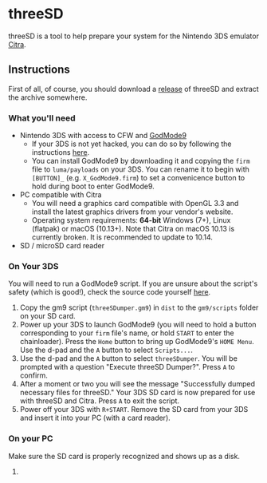 threeSD
========

threeSD is a tool to help prepare your system for the Nintendo 3DS emulator [Citra](https://citra-emu.org).

## Instructions

First of all, of course, you should download a [release](https://github.com/zhaowenlan1779/threeSD/releases) of threeSD and extract the archive somewhere.

### What you'll need

* Nintendo 3DS with access to CFW and [GodMode9](https://github.com/d0k3/GodMode9)
  * If your 3DS is not yet hacked, you can do so by following the instructions [here](https://3ds.hacks.guide).
  * You can install GodMode9 by downloading it and copying the `firm` file to `luma/payloads` on your 3DS. You can rename it to begin with `[BUTTON]_` (e.g. `X_GodMode9.firm`) to set a convenicence button to hold during boot to enter GodMode9.
* PC compatible with Citra
  * You will need a graphics card compatible with OpenGL 3.3 and install the latest graphics drivers from your vendor's website.
  * Operating system requirements: **64-bit** Windows (7+), Linux (flatpak) or macOS (10.13+). Note that Citra on macOS 10.13 is currently broken. It is recommended to update to 10.14.
* SD / microSD card reader

### On Your 3DS

You will need to run a GodMode9 script. If you are unsure about the script's safety (which is good!), check the source code yourself [here](https://github.com/zhaowenlan1779/threeSD/blob/master/dist/threeSDumper.gm9).

1. Copy the gm9 script (`threeSDumper.gm9`) in `dist` to the `gm9/scripts` folder on your SD card.
1. Power up your 3DS to launch GodMode9 (you will need to hold a button corresponding to your `firm` file's name, or hold `START` to enter the chainloader). Press the `Home` button to bring up GodMode9's `HOME Menu`. Use the d-pad and the `A` button to select `Scripts...`.
1. Use the d-pad and the `A` button to select `threeSDumper`. You will be prompted with a question "Execute threeSD Dumper?". Press `A` to confirm.
1. After a moment or two you will see the message "Successfully dumped necessary files for threeSD." Your 3DS SD card is now prepared for use with threeSD and Citra. Press `A` to exit the script.
1. Power off your 3DS with `R+START`. Remove the SD card from your 3DS and insert it into your PC (with a card reader).

### On your PC

Make sure the SD card is properly recognized and shows up as a disk.

1. 
